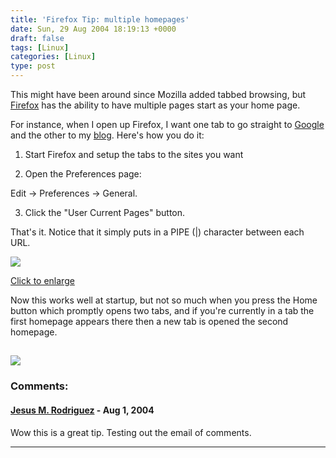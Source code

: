 ```yaml
---
title: 'Firefox Tip: multiple homepages'
date: Sun, 29 Aug 2004 18:19:13 +0000
draft: false
tags: [Linux]
categories: [Linux]
type: post
---
```


This might have been around since Mozilla added tabbed browsing, but [Firefox](http://www.mozilla.org/products/firefox/) has the ability to have multiple pages start as your home page.

For instance, when I open up Firefox, I want one tab to go straight to [Google](http://www.google.com) and the other to my [blog](http://www.jroller.com/page/jmrodri/). Here's how you do it:

1) Start Firefox and setup the tabs to the sites you want

2) Open the Preferences page:

Edit -> Preferences -> General.

3) Click the "User Current Pages" button.

That's it. Notice that it simply puts in a PIPE (|) character between each URL.

[![](http://jroller.com/resources/jmrodri/firefox_homepage_sml.png)](http://jroller.com/resources/jmrodri/firefox_homepage.png)

[Click to enlarge](http://jroller.com/resources/jmrodri/firefox_homepage.png)

Now this works well at startup, but not so much when you press the Home button which promptly opens two tabs, and if you're currently in a tab the first homepage appears there then a new tab is opened the second homepage.

![](http://jroller.com/resources/jmrodri/home.png)
---
### Comments:
#### [Jesus M. Rodriguez](http://www.jroller.com/page/jmrodri "jmrodri@nc.rr.com") - <time datetime="2004-08-30 09:21:37">Aug 1, 2004</time>

Wow this is a great tip. Testing out the email of comments.
<hr />
